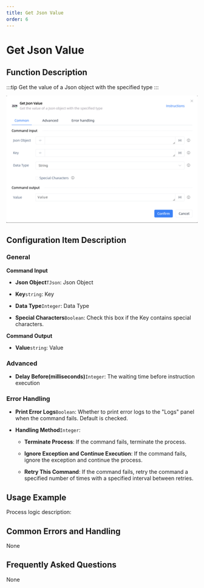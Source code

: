 ```yaml
---
title: Get Json Value
order: 6
---
```


# Get Json Value

## Function Description

:::tip 
Get the value of a Json object with the specified type
:::

![Get Json Value](../../../assets/Get%20Json%20Value_command.png)

## Configuration Item Description

### General

**Command Input**

- **Json Object**`TJson`: Json Object

- **Key**`string`: Key

- **Data Type**`Integer`: Data Type

- **Special Characters**`Boolean`: Check this box if the Key contains special characters.


**Command Output**

- **Value**`string`: Value

### Advanced

- **Delay Before(milliseconds)**`Integer`: The waiting time before instruction execution

### Error Handling

- **Print Error Logs**`Boolean`: Whether to print error logs to the "Logs" panel when the command fails. Default is checked. 

- **Handling Method**`Integer`:

    - **Terminate Process**: If the command fails, terminate the process.

    - **Ignore Exception and Continue Execution**: If the command fails, ignore the exception and continue the process.

    - **Retry This Command**: If the command fails, retry the command a specified number of times with a specified interval between retries.

## Usage Example

Process logic description:

## Common Errors and Handling

None

## Frequently Asked Questions

None

